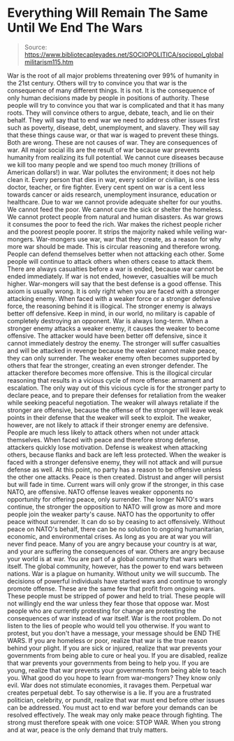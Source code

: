 # Everything Will Remain The Same Until We End The Wars

> Source: https://www.bibliotecapleyades.net/SOCIOPOLITICA/sociopol_globalmilitarism115.htm

War is the root of all major problems threatening over 99%
of humanity in the 21st century.
Others will try to convince you that war is the consequence of many
different things. It is not. It is the consequence of only human
decisions made by people in positions of authority.
These people will try to convince you that war is complicated and that
it has many roots. They will convince others to argue, debate, teach,
and lie on their behalf.
They will say that to end war we need to address other issues first such
as poverty, disease, debt, unemployment, and slavery. They will say that
these things cause war, or that war is waged to prevent these things.
Both are wrong. These are not causes of war. They are consequences of
war.
All major social ills are the result of war because war prevents
humanity from realizing its full potential. We cannot cure diseases
because we kill too many people and we spend too much money (trillions
of American dollars!) in war. War pollutes the environment; it does not
help clean it.
Every person that dies in war, every soldier or civilian, is one less
doctor, teacher, or fire fighter. Every cent spent on war is a cent less
towards cancer or aids research, unemployment insurance, education or
healthcare.
Due to war we cannot provide adequate shelter for our youths. We cannot
feed the poor. We cannot cure the sick or shelter the homeless. We
cannot protect people from natural and human disasters.
As war grows it consumes the poor to feed the rich. War makes the
richest people richer and the poorest people poorer. It strips the
majority naked while veiling war-mongers.
War-mongers use war, war that they create, as a reason for why more war
should be made. This is circular reasoning and therefore wrong. People
can defend themselves better when not attacking each other.
Some people will continue to attack others when others cease to attack
them. There are always casualties before a war is ended, because war
cannot be ended immediately. If war is not ended, however, casualties
will be much higher.
War-mongers will say that the best defense is a good offense. This axiom
is usually wrong. It is only right when you are faced with a stronger
attacking enemy.
When faced with a weaker force or a stronger defensive force, the
reasoning behind it is illogical.
The stronger enemy is always better off defensive. Keep in mind, in our
world, no military is capable of completely destroying an opponent. War
is always long-term.
When a stronger enemy attacks a weaker enemy, it causes the weaker to
become offensive. The attacker would have been better off defensive,
since it cannot immediately destroy the enemy.
The stronger will suffer casualties and will be attacked in revenge
because the weaker cannot make peace, they can only surrender.
The weaker enemy often becomes supported by others that fear the
stronger, creating an even stronger defender. The attacker therefore
becomes more offensive. This is the illogical circular reasoning that
results in a vicious cycle of more offense: armament and escalation.
The only way out of this vicious cycle is for the stronger party to
declare peace, and to prepare their defenses for retaliation from the
weaker while seeking peaceful negotiation.
The weaker will always retaliate if the stronger are offensive, because
the offense of the stronger will leave weak points in their defense that
the weaker will seek to exploit. The weaker, however, are not likely to
attack if their stronger enemy are defensive.
People are much less likely to attack others when not under attack
themselves. When faced with peace and therefore strong defense,
attackers quickly lose motivation. Defense is weakest when attacking
others, because flanks and back are left less protected.
When the weaker is faced with a stronger defensive enemy, they will not
attack and will pursue defense as well. At this point, no party has a
reason to be offensive unless the other one attacks.
Peace is then created. Distrust and anger will persist but will fade in
time.
Current wars will only grow if the stronger, in this case NATO, are
offensive. NATO offense leaves weaker opponents no opportunity for
offering peace, only surrender.
The longer NATO's wars continue, the stronger the opposition to NATO
will grow as more and more people join the weaker party's cause. NATO
has the opportunity to offer peace without surrender. It can do so by
ceasing to act offensively. Without peace on NATO's behalf, there can be
no solution to ongoing humanitarian, economic, and environmental crises.
As long as you are at war you will never find peace. Many of you are
angry because your country is at war, and your are suffering the
consequences of war. Others are angry because your world is at war. You
are part of a global community that wars with itself. The global
community, however, has the power to end wars between nations.
War is a plague on humanity. Without unity we will succumb. The
decisions of powerful individuals have started wars and continue to
wrongly promote offense. These are the same few that profit from ongoing
wars. These people must be stripped of power and held to trial.
These people will not willingly end the war unless they fear those that
oppose war. Most people who are currently protesting for change are
protesting the consequences of war instead of war itself. War is the
root problem. Do not listen to the lies of people who would tell you
otherwise.
If you want to protest, but you don't have a message, your message
should be END THE WARS.
If you are homeless or poor, realize that war is the true reason behind
your plight. If you are sick or injured, realize that war prevents your
governments from being able to cure or heal you. If you are disabled,
realize that war prevents your governments from being to help you.
If you are young, realize that war prevents your governments from being
able to teach you. What good do you hope to learn from war-mongers? They
know only evil. War does not stimulate economies, it ravages them.
Perpetual war creates perpetual debt. To say otherwise is a lie.
If you are a frustrated politician, celebrity, or pundit, realize that
war must end before other issues can be addressed. You must act to end
war before your demands can be resolved effectively.
The weak may only make peace through fighting.
The strong must therefore speak with one
voice:
STOP WAR.
When you strong and at war, peace is the
only demand that truly matters.
